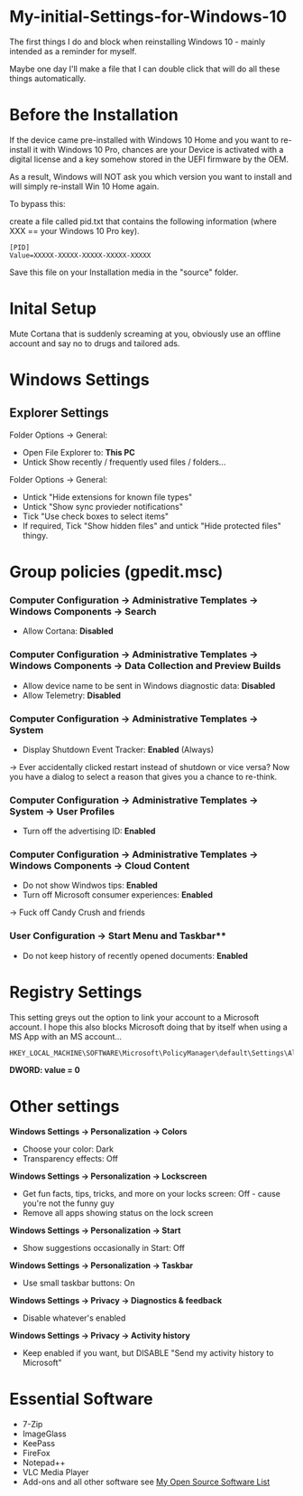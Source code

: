 # My-initial-Settings-for-Windows-10
The first things I do and block when reinstalling Windows 10 - mainly intended as a reminder for myself. 

Maybe one day I'll make a file that I can double click that will do all these things automatically.


# Before the Installation
If the device came pre-installed with Windows 10 Home and you want to re-install it with Windows 10 Pro, chances are your Device is activated with a digital license and a key somehow stored in the UEFI firmware by the OEM. 

As a result, Windows will NOT ask you which version you want to install and will simply re-install Win 10 Home again. 

To bypass this: 

create a file called pid.txt that contains the following information (where XXX == your Windows 10 Pro key). 

``` 
[PID]
Value=XXXXX-XXXXX-XXXXX-XXXXX-XXXXX
```

Save this file on your Installation media in the "source" folder. 



# Inital Setup
Mute Cortana that is suddenly screaming at you, obviously use an offline account and say no to drugs and tailored ads. 

# Windows Settings

## Explorer Settings

Folder Options -> General: 
- Open File Explorer to: **This PC**
- Untick Show recently / frequently used files / folders...

Folder Options -> General: 
- Untick "Hide extensions for known file types"
- Untick "Show sync provieder notifications"
- Tick "Use check boxes to select items"
- If required, Tick "Show hidden files" and untick "Hide protected files" thingy.


# Group policies (gpedit.msc)

### Computer Configuration -> Administrative Templates -> Windows Components -> Search

- Allow Cortana: **Disabled**

### Computer Configuration -> Administrative Templates -> Windows Components -> Data Collection and Preview Builds

- Allow device name to be sent in Windows diagnostic data: **Disabled**
- Allow Telemetry: **Disabled**


### Computer Configuration -> Administrative Templates -> System
- Display Shutdown Event Tracker: **Enabled** (Always)

-> Ever accidentally clicked restart instead of shutdown or vice versa? Now you have a dialog to select a reason that gives you a chance to re-think. 



### Computer Configuration -> Administrative Templates -> System -> User Profiles
- Turn off the advertising ID: **Enabled**


### Computer Configuration -> Administrative Templates -> Windows Components -> Cloud Content

- Do not show Windwos tips: **Enabled**
- Turn off Microsoft consumer experiences: **Enabled**

-> Fuck off Candy Crush and friends

### User Configuration -> Start Menu and Taskbar**
- Do not keep history of recently opened documents: **Enabled**


# Registry Settings

This setting greys out the option to link your account to a Microsoft account. I hope this also blocks Microsoft doing that by itself when using a MS App with an MS account...
``` 
HKEY_LOCAL_MACHINE\SOFTWARE\Microsoft\PolicyManager\default\Settings\AllowYourAccount
``` 

**DWORD: value = 0**


# Other settings
**Windows Settings -> Personalization -> Colors**
- Choose your color: Dark
- Transparency effects: Off

**Windows Settings -> Personalization -> Lockscreen**
- Get fun facts, tips, tricks, and more on your locks screen: Off - cause you're not the funny guy
- Remove all apps showing status on the lock screen

**Windows Settings -> Personalization -> Start**
- Show suggestions occasionally in Start:  Off


**Windows Settings -> Personalization -> Taskbar**
- Use small taskbar buttons: On

**Windows Settings -> Privacy -> Diagnostics & feedback**
- Disable whatever's enabled

**Windows Settings -> Privacy -> Activity history**
- Keep enabled if you want, but DISABLE "Send my activity history to Microsoft"


# Essential Software
- 7-Zip
- ImageGlass
- KeePass
- FireFox 
- Notepad++
- VLC Media Player
- Add-ons and all other software see [My Open Source Software List](https://github.com/GerRudi/My-favourite-open-source-software)




